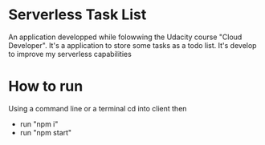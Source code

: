 # Serverless Task List

An application developped while folowwing the Udacity course "Cloud Developer".
It's a application to store some tasks as a todo list.
It's develop to improve my serverless capabilities

# How to run
Using a command line or a terminal
cd into client then
* run "npm i"
* run "npm start"